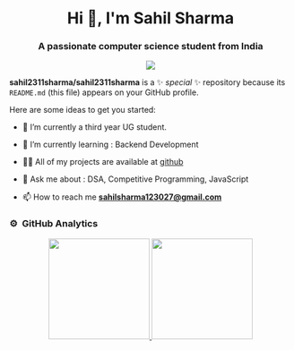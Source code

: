 <h1 align="center">Hi 👋, I'm Sahil Sharma</h1>
<h3 align="center">A passionate computer science student from India</h3>


<p align="center">
  <img src="https://komarev.com/ghpvc/?username=sahil2311sharma&color=blueviolet&style=flat">
</p>


**sahil2311sharma/sahil2311sharma** is a ✨ _special_ ✨ repository because its `README.md` (this file) appears on your GitHub profile.

Here are some ideas to get you started:

- 🔭 I’m currently a third year UG student.

- 🌱 I’m currently learning : Backend Development

- 👨‍💻 All of my projects are available at [github](https://github.com/sahil2311sharma?tab=repositories)

- 💬 Ask me about : DSA, Competitive Programming, JavaScript

- 📫 How to reach me **sahilsharma123027@gmail.com**

### ⚙️ &nbsp;GitHub Analytics

<p align="center">
<a href="https://github.com/vivek9patel">
  <img height="180em" src="https://github-readme-stats-eight-theta.vercel.app/api?username=vivek9patel&show_icons=true&theme=algolia&include_all_commits=true&count_private=true"/>
  <img height="180em" src="https://github-readme-stats-eight-theta.vercel.app/api/top-langs/?username=vivek9patel&layout=compact&langs_count=8&theme=algolia"/>
</a>
</p>